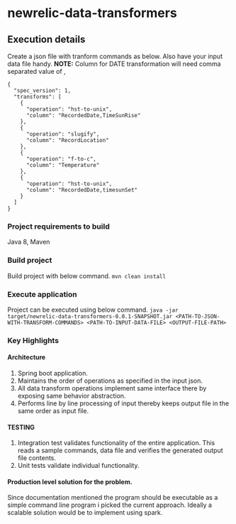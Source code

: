 # newrelic-data-transformers

## Execution details
Create a json file with tranform commands as below. Also have your input data file handy.
**NOTE:** Column for DATE transformation will need comma separated value of <date column>,<time column>
```
{
  "spec_version": 1,
  "transforms": [
    {
      "operation": "hst-to-unix",
      "column": "RecordedDate,TimeSunRise"
    },
    {
      "operation": "slugify",
      "column": "RecordLocation"
    },
    {
      "operation": "f-to-c",
      "column": "Temperature"
    },
    {
      "operation": "hst-to-unix",
      "column": "RecordedDate,timesunSet"
    }
  ]
}
```
### Project requirements to build
Java 8, Maven

### Build project
Build project with below command.
`mvn clean install`

### Execute application
Project can be executed using below command.
`java -jar target/newrelic-data-transformers-0.0.1-SNAPSHOT.jar <PATH-TO-JSON-WITH-TRANSFORM-COMMANDS> <PATH-TO-INPUT-DATA-FILE> <OUTPUT-FILE-PATH>`

### Key Highlights 

#### Architecture
1. Spring boot application.
2. Maintains the order of operations as specified in the input json.
3. All data transform operations implement same interface there by exposing same behavior abstraction.
4. Performs line by line processing of input thereby keeps output file in the same order as input file.

#### TESTING
1. Integration test validates functionality of the entire application. This reads a sample commands, data file and verifies the generated output file contents.
2. Unit tests validate individual functionality.

#### Production level solution for the problem.
Since documentation mentioned the program should be executable as a simple command line program i picked the current approach.
Ideally a scalable solution would be to implement using spark.  
